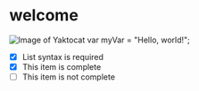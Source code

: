 # welcome
![Image of Yaktocat](https://octodex.github.com/images/yaktocat.png)
var myVar = "Hello, world!";
- [x] List syntax is required
- [x] This item is complete
- [ ] This item is not complete
